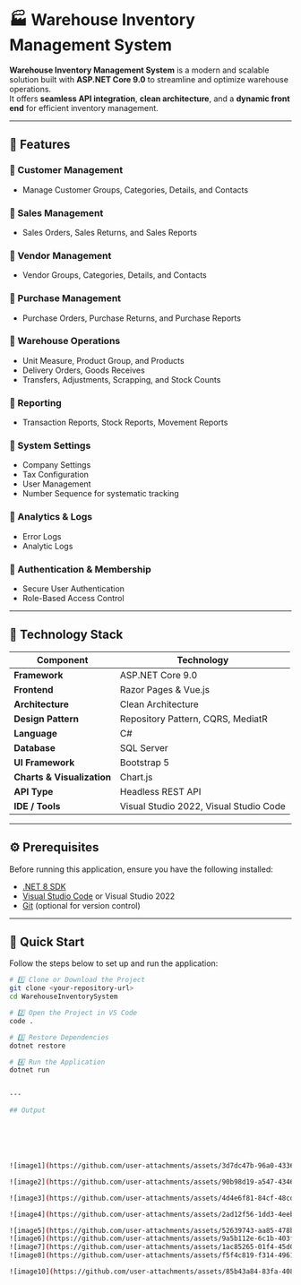 # 🏭 Warehouse Inventory Management System 

**Warehouse Inventory Management System** is a modern and scalable solution built with **ASP.NET Core 9.0** to streamline and optimize warehouse operations.  
It offers **seamless API integration**, **clean architecture**, and a **dynamic front end** for efficient inventory management.

---

## 🚀 Features

### 🔹 Customer Management
- Manage Customer Groups, Categories, Details, and Contacts

### 🔹 Sales Management
- Sales Orders, Sales Returns, and Sales Reports

### 🔹 Vendor Management
- Vendor Groups, Categories, Details, and Contacts

### 🔹 Purchase Management
- Purchase Orders, Purchase Returns, and Purchase Reports

### 🔹 Warehouse Operations
- Unit Measure, Product Group, and Products  
- Delivery Orders, Goods Receives  
- Transfers, Adjustments, Scrapping, and Stock Counts

### 🔹 Reporting
- Transaction Reports, Stock Reports, Movement Reports

### 🔹 System Settings
- Company Settings  
- Tax Configuration  
- User Management  
- Number Sequence for systematic tracking

### 🔹 Analytics & Logs
- Error Logs  
- Analytic Logs

### 🔹 Authentication & Membership
- Secure User Authentication  
- Role-Based Access Control

---

## 🧱 Technology Stack

| Component | Technology |
|------------|-------------|
| **Framework** | ASP.NET Core 9.0 |
| **Frontend** | Razor Pages & Vue.js |
| **Architecture** | Clean Architecture |
| **Design Pattern** | Repository Pattern, CQRS, MediatR |
| **Language** | C# |
| **Database** | SQL Server |
| **UI Framework** | Bootstrap 5 |
| **Charts & Visualization** | Chart.js |
| **API Type** | Headless REST API |
| **IDE / Tools** | Visual Studio 2022, Visual Studio Code |

---

## ⚙️ Prerequisites

Before running this application, ensure you have the following installed:

- [.NET 8 SDK](https://dotnet.microsoft.com/en-us/download)
- [Visual Studio Code](https://code.visualstudio.com/) or Visual Studio 2022
- [Git](https://git-scm.com/) (optional for version control)

---

## 🏁 Quick Start

Follow the steps below to set up and run the application:

```bash
# 1️⃣ Clone or Download the Project
git clone <your-repository-url>
cd WarehouseInventorySystem

# 2️⃣ Open the Project in VS Code
code .

# 3️⃣ Restore Dependencies
dotnet restore

# 4️⃣ Run the Application
dotnet run


---

## Output






![image1](https://github.com/user-attachments/assets/3d7dc47b-96a0-4336-a6b9-72b365726f64)

![image2](https://github.com/user-attachments/assets/90b98d19-a547-4346-bce6-6db0db73a5c0)

![image3](https://github.com/user-attachments/assets/4d4e6f81-84cf-48cd-8179-ba8c8e222ee9)

![image4](https://github.com/user-attachments/assets/2ad12f56-1dd3-4eeb-ac0d-8984901586a5)

![image5](https://github.com/user-attachments/assets/52639743-aa85-478b-a38a-850e82049174)
![image6](https://github.com/user-attachments/assets/9a5b112e-6c1b-403f-a6ea-4a48710034a1)
![image7](https://github.com/user-attachments/assets/1ac85265-01f4-45d0-b166-3a0fa3b93896)
![image8](https://github.com/user-attachments/assets/f5f4c819-f314-4961-aa48-d626235e0e01)

![image10](https://github.com/user-attachments/assets/85b43a84-83fa-4083-b3c9-3aaf36e92f7e)

